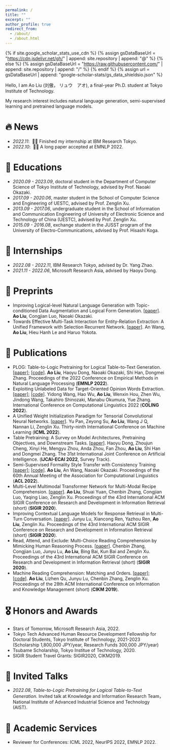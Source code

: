 ```yaml
---
permalink: /
title: ""
excerpt: ""
author_profile: true
redirect_from: 
  - /about/
  - /about.html
---
```


{% if site.google_scholar_stats_use_cdn %}
{% assign gsDataBaseUrl = "https://cdn.jsdelivr.net/gh/" | append: site.repository | append: "@" %}
{% else %}
{% assign gsDataBaseUrl = "https://raw.githubusercontent.com/" | append: site.repository | append: "/" %}
{% endif %}
{% assign url = gsDataBaseUrl | append: "google-scholar-stats/gs_data_shieldsio.json" %}

<span class='anchor' id='about-me'></span>

Hello, I am Ao Liu (刘傲， リュウ　アオ), a final-year Ph.D. student at Tokyo Institute of Technology.

My research interest includes natural language generation, semi-supervised learning and pretrained language models. 


# 🔥 News
- *2022.11*: &nbsp;🎉🎉 Finished my internship at IBM Research Tokyo. 
- *2022.10*: &nbsp;🎉🎉 A long paper accepted at EMNLP 2022.

# 📖 Educations
- *2020.09 - 2023.09*, doctoral student in the Department of Computer Science of Tokyo Institute of Technology, advised by Prof. Naoaki Okazaki.
- *2017.09 - 2020.06*, master student in the School of Computer Science and Engineering of UESTC, advised by Prof. Zenglin Xu.
- *2013.09 - 2017.06*, undergraduate student in the School of Information and Communication Engineering of University of Electronic Science and Technology of China (UESTC), advised by Prof. Zenglin Xu.
- *2015.09 - 2016.08*, exchange student in the JUSST program of the University of Electro-Communications, advised by Prof. Hisashi Koga.

# 💼 Internships
- *2022.08 - 2022.11*, IBM Research Tokyo, advised by Dr. Yang Zhao.
- *2021.11 - 2022.06*, Microsoft Research Asia, advised by Haoyu Dong.

# 📝 Preprints
- Improving Logical-level Natural Language Generation with Topic-conditioned Data Augmentation and Logical Form Generation. [\[paper\]](https://arxiv.org/abs/2112.06240). **Ao Liu**, Congjian Luo, Naoaki Okazaki.
-  Towards Effective Multi-Task Interaction for Entity-Relation Extraction: A Unified Framework with Selection Recurrent Network. [\[paper\]](https://arxiv.org/abs/2202.07281). An Wang, **Ao Liu**, Hieu Hanh Le and Haruo Yokota.

# 📝 Publications 
- PLOG: Table-to-Logic Pretraining for Logical Table-to-Text Generation. [\[paper\]](https://arxiv.org/abs/2205.12697); [\[code\]](https://github.com/microsoft/PLOG). **Ao Liu**, Haoyu Dong, Naoaki Okazaki, Shi Han, Dongmei Zhang. Proceedings of the 2022 Conference on Empirical Methods in Natural Language Processing (**EMNLP 2022**).
- Exploiting Unlabeled Data for Target-Oriented Opinion Words Extraction. [\[paper\]](https://arxiv.org/abs/2208.08280); [\[code\]](https://github.com/TOWESSL/TOWESSL). Yidong Wang, Hao Wu, **Ao Liu**, Wenxin Hou, Zhen Wu, Jindong Wang, Takahiro Shinozaki, Manabu Okumura, Yue Zhang. International Conference on Computational Linguistics 2022 (**COLING 2022**).
- A Unified Weight Initialization Paradigm for Tensorial Convolutional Neural Networks. [\[paper\]](https://arxiv.org/abs/2205.15307). Yu Pan, Zeyong Su, **Ao Liu**, Wang J Q, Nannan Li, Zenglin Xu. Thirty-ninth International Conference on Machine Learning (**ICML 2022**).
- Table Pretraining: A Survey on Model Architectures, Pretraining Objectives, and Downstream Tasks. [\[paper\]](https://arxiv.org/abs/2201.09745). Haoyu Dong, Zhoujun Cheng, Xinyi He, Mengyu Zhou, Anda Zhou, Fan Zhou, **Ao Liu**, Shi Han and Dongmei Zhang. The 31st International Joint Conference on Artificial Intelligence. (**IJCAI-ECAI 2022**, Survey Track).
- Semi-Supervised Formality Style Transfer with Consistency Training [\[paper\]](https://arxiv.org/abs/2203.13620); [\[code\]](https://github.com/aolius/semi-fst). **Ao Liu**, An Wang, Naoaki Okazaki. Proceedings of the 60th Annual Meeting of the Association for Computational Linguistics (**ACL 2022**).
- Multi-Level Multimodal Transformer Network for Multi-Modal Recipe Comprehension. [\[paper\]](https://dl.acm.org/doi/abs/10.1145/3397271.3401247). **Ao Liu**, Shuai Yuan, Chenbin Zhang, Congjian Luo, Yaqing Liao, Zenglin Xu. Proceedings of the 43rd International ACM SIGIR Conference on Research and Development in Information Retrieval (short) (**SIGIR 2020**).
- Improving Contextual Language Models for Response Retrieval in Multi-Turn Conversation. [\[paper\]](https://dl.acm.org/doi/abs/10.1145/3397271.3401255). Junyu Lu, Xiancong Ren, Yazhou Ren, **Ao Liu**, Zenglin Xu. Proceedings of the 43rd International ACM SIGIR Conference on Research and Development in Information Retrieval (short) (**SIGIR 2020**).
- Read, Attend, and Exclude: Multi-Choice Reading Comprehension by Mimicking Human Reasoning Process. [\[paper\]](https://dl.acm.org/doi/10.1145/3397271.3401326). Chenbin Zhang, Congjian Luo, Junyu Lu, **Ao Liu**, Bing Bai, Kun Bai and Zenglin Xu. Proceedings of the 43rd International ACM SIGIR Conference on Research and Development in Information Retrieval (short) (**SIGIR 2020**).
- Machine Reading Comprehension: Matching and Orders. [\[paper\]](https://dl.acm.org/doi/10.1145/3357384.3358139); [\[code\]](https://github.com/Aolius/OrdMatch). **Ao Liu**, Lizhen Qu, Junyu Lu, Chenbin Zhang, Zenglin Xu. Proceedings of the 28th ACM International Conference on Information and Knowledge Management (short) (**CIKM 2019**).



# 🎖 Honors and Awards

- Stars of Tomorrow, Microsoft Research Asia, 2022.
- Tokyo Tech Advanced Human Resource Development Fellowship for Doctoral Students, Tokyo Institute of Technology, 2021-2023 (Scholarship 1,800,000 JPY/year, Research Funds 300,000 JPY/year)
- Tsubame Scholarship, Tokyo Institue of Technology, 2020.
- SIGIR Student Travel Grants: SIGIR2020, CIKM2019.

# 💬 Invited Talks
- *2022.08*, *Table-to-Logic Pretraining for Logical Table-to-Text Generation.* Invited talk at Knowledge and Information Research Team，National Institute of Advanced Industrial Science and Technology (AIST).

# 📄 Academic Services
- Reviewer for Conferences: ICML 2022, NeurIPS 2022, EMNLP 2022.
